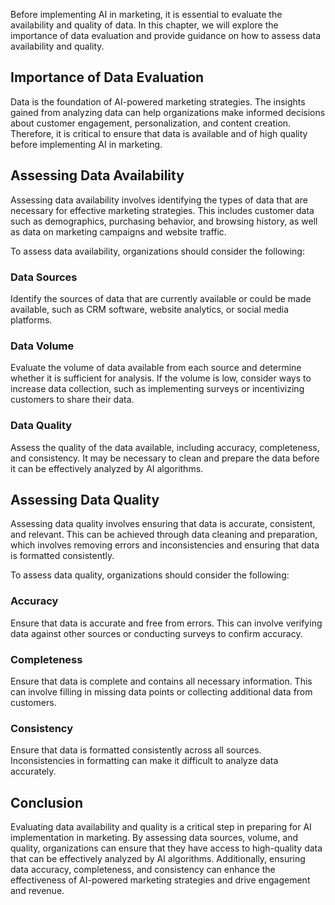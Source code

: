 

Before implementing AI in marketing, it is essential to evaluate the availability and quality of data. In this chapter, we will explore the importance of data evaluation and provide guidance on how to assess data availability and quality.

Importance of Data Evaluation
-----------------------------

Data is the foundation of AI-powered marketing strategies. The insights gained from analyzing data can help organizations make informed decisions about customer engagement, personalization, and content creation. Therefore, it is critical to ensure that data is available and of high quality before implementing AI in marketing.

Assessing Data Availability
---------------------------

Assessing data availability involves identifying the types of data that are necessary for effective marketing strategies. This includes customer data such as demographics, purchasing behavior, and browsing history, as well as data on marketing campaigns and website traffic.

To assess data availability, organizations should consider the following:

### Data Sources

Identify the sources of data that are currently available or could be made available, such as CRM software, website analytics, or social media platforms.

### Data Volume

Evaluate the volume of data available from each source and determine whether it is sufficient for analysis. If the volume is low, consider ways to increase data collection, such as implementing surveys or incentivizing customers to share their data.

### Data Quality

Assess the quality of the data available, including accuracy, completeness, and consistency. It may be necessary to clean and prepare the data before it can be effectively analyzed by AI algorithms.

Assessing Data Quality
----------------------

Assessing data quality involves ensuring that data is accurate, consistent, and relevant. This can be achieved through data cleaning and preparation, which involves removing errors and inconsistencies and ensuring that data is formatted consistently.

To assess data quality, organizations should consider the following:

### Accuracy

Ensure that data is accurate and free from errors. This can involve verifying data against other sources or conducting surveys to confirm accuracy.

### Completeness

Ensure that data is complete and contains all necessary information. This can involve filling in missing data points or collecting additional data from customers.

### Consistency

Ensure that data is formatted consistently across all sources. Inconsistencies in formatting can make it difficult to analyze data accurately.

Conclusion
----------

Evaluating data availability and quality is a critical step in preparing for AI implementation in marketing. By assessing data sources, volume, and quality, organizations can ensure that they have access to high-quality data that can be effectively analyzed by AI algorithms. Additionally, ensuring data accuracy, completeness, and consistency can enhance the effectiveness of AI-powered marketing strategies and drive engagement and revenue.
